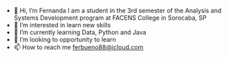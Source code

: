 - 👋 Hi, I’m Fernanda I am a student in the 3rd semester of the Analysis and Systems Development program at FACENS College in Sorocaba, SP
- 👀 I’m interested in learn new skills
- 🌱 I’m currently learning Data, Python and Java 
- 💞️ I’m looking to opportunity to learn
- 📫 How to reach me ferbueno88@icloud.com

<!---
Ferbueno88/Ferbueno88 is a ✨ special ✨ repository because its `README.md` (this file) appears on your GitHub profile.
You can click the Preview link to take a look at your changes.
--->
